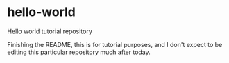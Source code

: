 # hello-world
Hello world tutorial repository

Finishing the README, this is for tutorial purposes, and I don't expect to be editing this particular repository much after today.
